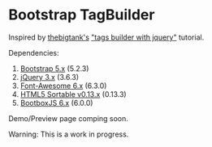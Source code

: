 # Bootstrap TagBuilder

Inspired by [thebigtank's](https://github.com/thebigtank) ["tags builder with jquery"](https://github.com/thebigtank/tags-builder-with-jquery) tutorial.

Dependencies:
1. [Bootstrap 5.x](https://getbootstrap.com/) (5.2.3)
2. [jQuery 3.x](https://jquery.com/) (3.6.3)
3. [Font-Awesome 6.x](https://fontawesome.com/) (6.3.0)
4. [HTML5 Sortable v0.13.x](https://lukasoppermann.github.io/html5sortable/) (0.13.3)
5. [BootboxJS 6.x](http://bootboxjs.com/) (6.0.0)

Demo/Preview page comping soon.

Warning: This is a work in progress.




